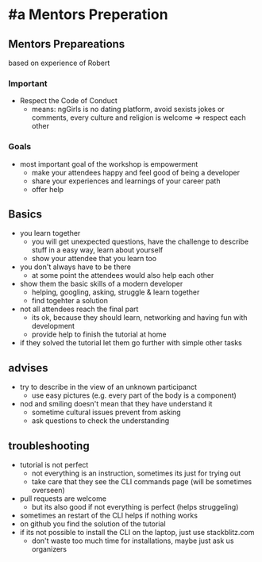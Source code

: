 # \#a Mentors Preperation

## Mentors Prepareations

based on experience of Robert

### Important

* Respect the Code of Conduct
  * means: ngGirls is no dating platform, avoid sexists jokes or comments, every culture and religion is welcome =&gt; respect each other

### Goals

* most important goal of the workshop is empowerment
  * make your attendees happy and feel good of being a developer
  * share your experiences and learnings of your career path
  * offer help 

## Basics

* you learn together
  * you will get unexpected questions, have the challenge to describe stuff in a easy way, learn about yourself
  * show your attendee that you learn too
* you don't always have to be there
  * at some point the attendees would also help each other
* show them the basic skills of a modern developer
  * helping, googling, asking, struggle & learn together
  * find togehter a solution
* not all attendees reach the final part
  * its ok, because they should learn, networking and having fun with development
  * provide help to finish the tutorial at home
* if they solved the tutorial let them go further with simple other tasks

## advises

* try to describe in the view of an unknown participanct
  * use easy pictures \(e.g. every part of the body is a component\)
* nod and smiling doesn't mean that they have understand it
  * sometime cultural issues prevent from asking
  * ask questions to check the understanding

## troubleshooting

* tutorial is not perfect
  * not everything is an instruction, sometimes its just for trying out
  * take care that they see the CLI commands page \(will be sometimes overseen\)
* pull requests are welcome
  * but its also good if not everything is perfect \(helps struggeling\)
* sometimes an restart of the CLI helps if nothing works
* on github you find the solution of the tutorial
* if its not possible to install the CLI on the laptop, just use stackblitz.com
  * don't waste too much time for installations, maybe just ask us organizers

